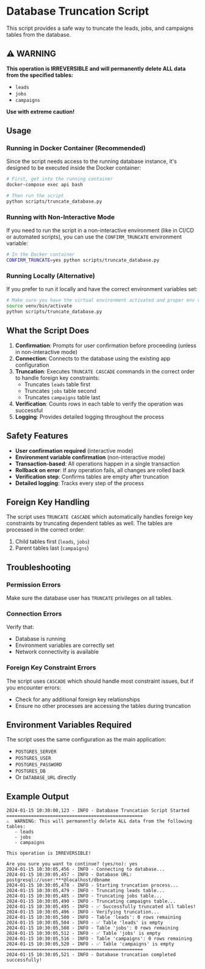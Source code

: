 # Database Truncation Script

This script provides a safe way to truncate the leads, jobs, and campaigns tables from the database.

## ⚠️ **WARNING**

**This operation is IRREVERSIBLE and will permanently delete ALL data from the specified tables:**
- `leads`
- `jobs` 
- `campaigns`

**Use with extreme caution!**

## Usage

### Running in Docker Container (Recommended)

Since the script needs access to the running database instance, it's designed to be executed inside the Docker container:

```bash
# First, get into the running container
docker-compose exec api bash

# Then run the script
python scripts/truncate_database.py
```

### Running with Non-Interactive Mode

If you need to run the script in a non-interactive environment (like in CI/CD or automated scripts), you can use the `CONFIRM_TRUNCATE` environment variable:

```bash
# In the Docker container
CONFIRM_TRUNCATE=yes python scripts/truncate_database.py
```

### Running Locally (Alternative)

If you prefer to run it locally and have the correct environment variables set:

```bash
# Make sure you have the virtual environment activated and proper env vars
source venv/bin/activate
python scripts/truncate_database.py
```

## What the Script Does

1. **Confirmation**: Prompts for user confirmation before proceeding (unless in non-interactive mode)
2. **Connection**: Connects to the database using the existing app configuration
3. **Truncation**: Executes `TRUNCATE CASCADE` commands in the correct order to handle foreign key constraints:
   - Truncates `leads` table first
   - Truncates `jobs` table second  
   - Truncates `campaigns` table last
4. **Verification**: Counts rows in each table to verify the operation was successful
5. **Logging**: Provides detailed logging throughout the process

## Safety Features

- **User confirmation required** (interactive mode)
- **Environment variable confirmation** (non-interactive mode)
- **Transaction-based**: All operations happen in a single transaction
- **Rollback on error**: If any operation fails, all changes are rolled back
- **Verification step**: Confirms tables are empty after truncation
- **Detailed logging**: Tracks every step of the process

## Foreign Key Handling

The script uses `TRUNCATE CASCADE` which automatically handles foreign key constraints by truncating dependent tables as well. The tables are processed in the correct order:

1. Child tables first (`leads`, `jobs`)
2. Parent tables last (`campaigns`)

## Troubleshooting

### Permission Errors
Make sure the database user has `TRUNCATE` privileges on all tables.

### Connection Errors
Verify that:
- Database is running
- Environment variables are correctly set
- Network connectivity is available

### Foreign Key Constraint Errors
The script uses `CASCADE` which should handle most constraint issues, but if you encounter errors:
- Check for any additional foreign key relationships
- Ensure no other processes are accessing the tables during truncation

## Environment Variables Required

The script uses the same configuration as the main application:
- `POSTGRES_SERVER`
- `POSTGRES_USER` 
- `POSTGRES_PASSWORD`
- `POSTGRES_DB`
- Or `DATABASE_URL` directly

## Example Output

```
2024-01-15 10:30:00,123 - INFO - Database Truncation Script Started
==================================================
⚠️  WARNING: This will permanently delete ALL data from the following tables:
   - leads
   - jobs
   - campaigns

This operation is IRREVERSIBLE!

Are you sure you want to continue? (yes/no): yes
2024-01-15 10:30:05,456 - INFO - Connecting to database...
2024-01-15 10:30:05,457 - INFO - Database URL: postgresql://user:***@localhost/dbname
2024-01-15 10:30:05,478 - INFO - Starting truncation process...
2024-01-15 10:30:05,479 - INFO - Truncating leads table...
2024-01-15 10:30:05,485 - INFO - Truncating jobs table...
2024-01-15 10:30:05,490 - INFO - Truncating campaigns table...
2024-01-15 10:30:05,495 - INFO - ✅ Successfully truncated all tables!
2024-01-15 10:30:05,496 - INFO - Verifying truncation...
2024-01-15 10:30:05,500 - INFO - Table 'leads': 0 rows remaining
2024-01-15 10:30:05,504 - INFO - ✅ Table 'leads' is empty
2024-01-15 10:30:05,508 - INFO - Table 'jobs': 0 rows remaining
2024-01-15 10:30:05,512 - INFO - ✅ Table 'jobs' is empty
2024-01-15 10:30:05,516 - INFO - Table 'campaigns': 0 rows remaining
2024-01-15 10:30:05,520 - INFO - ✅ Table 'campaigns' is empty
==================================================
2024-01-15 10:30:05,521 - INFO - Database truncation completed successfully! 